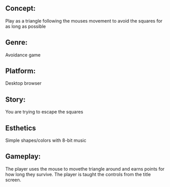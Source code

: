 ## Concept:

 Play as a triangle following the mouses movement to avoid the squares for as long as possible
  
## Genre:
  
Avoidance game
   
## Platform:

Desktop browser
    
## Story:

You are trying to escape the squares

## Esthetics

Simple shapes/colors with 8-bit music

## Gameplay:

The player uses the mouse to movethe triangle around and earns points for how long they survive.
The player is taught the controls from the title screen.


    
